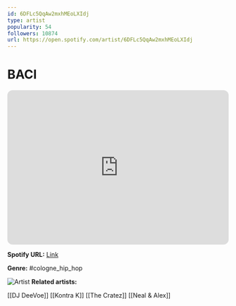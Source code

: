 ```yaml
---
id: 6DFLc5QqAw2mxhMEoLXIdj
type: artist
popularity: 54
followers: 10874
url: https://open.spotify.com/artist/6DFLc5QqAw2mxhMEoLXIdj
---
```

# BACI

<iframe style="border-radius:12px" src="https://open.spotify.com/embed/artist/6DFLc5QqAw2mxhMEoLXIdj" width="100%" height="352" frameBorder="0" allowfullscreen="" allow="autoplay; clipboard-write; encrypted-media; fullscreen; picture-in-picture" loading="lazy"></iframe>

**Spotify URL:** [Link](https://open.spotify.com/artist/6DFLc5QqAw2mxhMEoLXIdj)

**Genre:**  #cologne_hip_hop

![Artist](https://i.scdn.co/image/ab6761610000e5eb88a5ccc694d32f37450b8c76)
**Related artists:**

[[DJ DeeVoe]]
[[Kontra K]]
[[The Cratez]]
[[Neal & Alex]]
